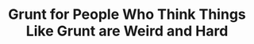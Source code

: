 ---
title: Grunt for People Who Think Things Like Grunt are Weird and Hard
title-url: http://24ways.org/2013/grunt-is-not-weird-and-hard/
quote: "Front-end developers are often told to do certain things:

- Work in as small chunks of CSS and JavaScript as makes sense to you, then concatenate them together for the production website.
- Compress your CSS and minify your JavaScript to make their file sizes as small as possible for your production website.
- Optimize your images to reduce their file size without affecting quality.
- Use Sass for CSS authoring because of all the useful abstraction it allows.
- That’s not a comprehensive list of course, but those are the kind of things we need to do. You might call them tasks.

I bet you’ve heard of Grunt. Well, Grunt is a task runner. Grunt can do all of those things for you. Once you’ve got it set up, which isn’t particularly difficult, those things can happen automatically without you having to think about them again.

But let’s face it: Grunt is one of those fancy newfangled things that all the cool kids seem to be using but at first glance feels strange and intimidating. I hear you. This article is for you."
quote_author: Chris Coyier
layout: post 
category: Technology
tags:
  - front-end-web-development
  - CSS
---